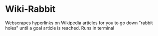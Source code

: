 # Wiki-Rabbit
Webscrapes hyperlinks on Wikipedia articles for you to go down "rabbit holes" until a goal article is reached. Runs in terminal
